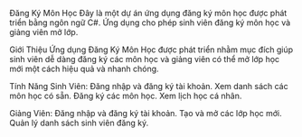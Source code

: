 Đăng Ký Môn Học
Đây là một dự án ứng dụng đăng ký môn học được phát triển bằng ngôn ngữ C#. Ứng dụng cho phép sinh viên đăng ký môn học và giảng viên mở lớp.

Giới Thiệu
Ứng dụng Đăng Ký Môn Học được phát triển nhằm mục đích giúp sinh viên dễ dàng đăng ký các môn học và giảng viên có thể mở lớp học mới một cách hiệu quả và nhanh chóng.

Tính Năng
Sinh Viên: 
Đăng nhập và đăng ký tài khoản.
Xem danh sách các môn học có sẵn. 
Đăng ký các môn học. Xem lịch học cá nhân.

Giảng Viên: 
Đăng nhập và đăng ký tài khoản. 
Tạo và mở các lớp học mới. 
Quản lý danh sách sinh viên đăng ký.
